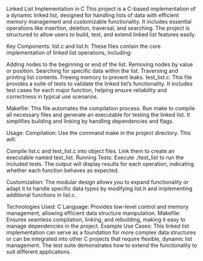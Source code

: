 Linked List Implementation in C
This project is a C-based implementation of a dynamic linked list, designed for handling lists of data with efficient memory management and customizable functionality. It includes essential operations like insertion, deletion, traversal, and searching. The project is structured to allow users to build, test, and extend linked list features easily.

Key Components:
list.c and list.h: These files contain the core implementation of linked list operations, including:

Adding nodes to the beginning or end of the list.
Removing nodes by value or position.
Searching for specific data within the list.
Traversing and printing list contents.
Freeing memory to prevent leaks.
test_list.c: This file provides a suite of tests to validate the linked list’s functionality. It includes test cases for each major function, helping ensure reliability and correctness in typical use scenarios.

Makefile: This file automates the compilation process. Run make to compile all necessary files and generate an executable for testing the linked list. It simplifies building and linking by handling dependencies and flags.

Usage:
Compilation: Use the command make in the project directory. This will:

Compile list.c and test_list.c into object files.
Link them to create an executable named test_list.
Running Tests: Execute ./test_list to run the included tests. The output will display results for each operation, indicating whether each function behaves as expected.

Customization: The modular design allows you to expand functionality or adapt it to handle specific data types by modifying list.h and implementing additional functions in list.c.

Technologies Used:
C Language: Provides low-level control and memory management, allowing efficient data structure manipulation.
Makefile: Ensures seamless compilation, linking, and rebuilding, making it easy to manage dependencies in the project.
Example Use Cases:
This linked list implementation can serve as a foundation for more complex data structures or can be integrated into other C projects that require flexible, dynamic list management. The test suite demonstrates how to extend the functionality to suit different applications.
